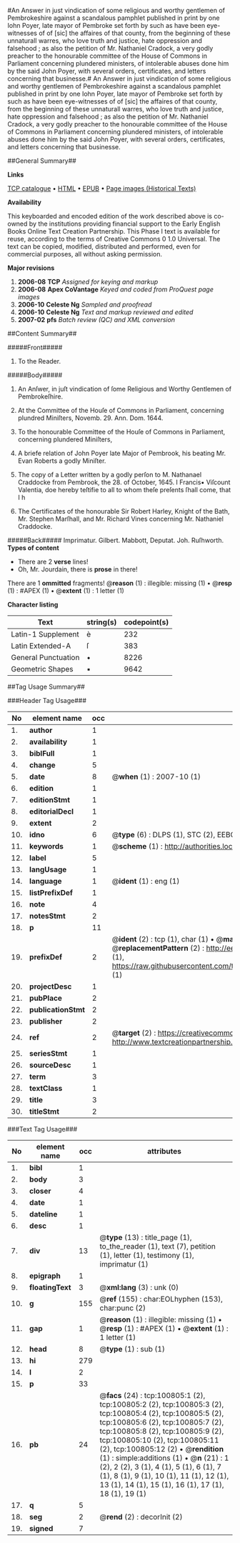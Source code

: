 #An Answer in just vindication of some religious and worthy gentlemen of Pembrokeshire against a scandalous pamphlet published in print by one Iohn Poyer, late mayor of Pembroke set forth by such as have been eye-witnesses of of [sic] the affaires of that county, from the beginning of these unnaturall warres, who love truth and justice, hate oppression and falsehood ; as also the petition of Mr. Nathaniel Cradock, a very godly preacher to the honourable committee of the House of Commons in Parliament concerning plundered ministers, of intolerable abuses done him by the said John Poyer, with several orders, certificates, and letters concerning that businesse.#
An Answer in just vindication of some religious and worthy gentlemen of Pembrokeshire against a scandalous pamphlet published in print by one Iohn Poyer, late mayor of Pembroke set forth by such as have been eye-witnesses of of [sic] the affaires of that county, from the beginning of these unnaturall warres, who love truth and justice, hate oppression and falsehood ; as also the petition of Mr. Nathaniel Cradock, a very godly preacher to the honourable committee of the House of Commons in Parliament concerning plundered ministers, of intolerable abuses done him by the said John Poyer, with several orders, certificates, and letters concerning that businesse.

##General Summary##

**Links**

[TCP catalogue](http://www.ota.ox.ac.uk/tcp/)  • 
[HTML](http://tei.it.ox.ac.uk/tcp/Texts-HTML/free/A25/A25497.html)  • 
[EPUB](http://tei.it.ox.ac.uk/tcp/Texts-EPUB/free/A25/A25497.epub) • 
[Page images (Historical Texts)](https://data.historicaltexts.jisc.ac.uk/view?pubId=eebo-13618221e&pageId=eebo-13618221e-100805-1)

**Availability**

This keyboarded and encoded edition of the
	       work described above is co-owned by the institutions
	       providing financial support to the Early English Books
	       Online Text Creation Partnership. This Phase I text is
	       available for reuse, according to the terms of Creative
	       Commons 0 1.0 Universal. The text can be copied,
	       modified, distributed and performed, even for
	       commercial purposes, all without asking permission.

**Major revisions**

1. __2006-08__ __TCP__ *Assigned for keying and markup*
1. __2006-08__ __Apex CoVantage__ *Keyed and coded from ProQuest page images*
1. __2006-10__ __Celeste Ng__ *Sampled and proofread*
1. __2006-10__ __Celeste Ng__ *Text and markup reviewed and edited*
1. __2007-02__ __pfs__ *Batch review (QC) and XML conversion*

##Content Summary##

#####Front#####

1. To the Reader.

#####Body#####

1. An Anſwer, in juſt vindication of ſome Religious and Worthy Gentlemen of Pembrokeſhire.

1. At the Committee of the Houſe of Commons in Parliament, concerning plundred Miniſters, Novemb. 29. Ann. Dom. 1644.

1. To the honourable Committee of the Houſe of Commons in Parliament, concerning plundered Miniſters,

1. A briefe relation of John Poyer late Major of Pembrook, his beating Mr. Evan Roberts a godly Miniſter.

1. The copy of a Letter written by a godly perſon to M. Nathanael Craddocke from Pembrook, the 28. of October, 1645.
I Francis▪ Viſcount Valentia, doe hereby teſtifie to all to whom theſe preſents ſhall come, that I h
1. The Certificates of the honourable Sir Robert Harley, Knight of the Bath, Mr. Stephen Marſhall, and Mr. Richard Vines concerning Mr. Nathaniel Craddocke.

#####Back#####
Imprimatur. Gilbert. Mabbott, Deputat. Joh. Ruſhworth.
**Types of content**

  * There are 2 **verse** lines!
  * Oh, Mr. Jourdain, there is **prose** in there!

There are 1 **ommitted** fragments! 
 @__reason__ (1) : illegible: missing (1)  •  @__resp__ (1) : #APEX (1)  •  @__extent__ (1) : 1 letter (1)

**Character listing**


|Text|string(s)|codepoint(s)|
|---|---|---|
|Latin-1 Supplement|è|232|
|Latin Extended-A|ſ|383|
|General Punctuation|•|8226|
|Geometric Shapes|▪|9642|

##Tag Usage Summary##

###Header Tag Usage###

|No|element name|occ|attributes|
|---|---|---|---|
|1.|__author__|1||
|2.|__availability__|1||
|3.|__biblFull__|1||
|4.|__change__|5||
|5.|__date__|8| @__when__ (1) : 2007-10 (1)|
|6.|__edition__|1||
|7.|__editionStmt__|1||
|8.|__editorialDecl__|1||
|9.|__extent__|2||
|10.|__idno__|6| @__type__ (6) : DLPS (1), STC (2), EEBO-CITATION (1), OCLC (1), VID (1)|
|11.|__keywords__|1| @__scheme__ (1) : http://authorities.loc.gov/ (1)|
|12.|__label__|5||
|13.|__langUsage__|1||
|14.|__language__|1| @__ident__ (1) : eng (1)|
|15.|__listPrefixDef__|1||
|16.|__note__|4||
|17.|__notesStmt__|2||
|18.|__p__|11||
|19.|__prefixDef__|2| @__ident__ (2) : tcp (1), char (1)  •  @__matchPattern__ (2) : ([0-9\-]+):([0-9IVX]+) (1), (.+) (1)  •  @__replacementPattern__ (2) : http://eebo.chadwyck.com/downloadtiff?vid=$1&page=$2 (1), https://raw.githubusercontent.com/textcreationpartnership/Texts/master/tcpchars.xml#$1 (1)|
|20.|__projectDesc__|1||
|21.|__pubPlace__|2||
|22.|__publicationStmt__|2||
|23.|__publisher__|2||
|24.|__ref__|2| @__target__ (2) : https://creativecommons.org/publicdomain/zero/1.0/ (1), http://www.textcreationpartnership.org/docs/. (1)|
|25.|__seriesStmt__|1||
|26.|__sourceDesc__|1||
|27.|__term__|3||
|28.|__textClass__|1||
|29.|__title__|3||
|30.|__titleStmt__|2||


###Text Tag Usage###

|No|element name|occ|attributes|
|---|---|---|---|
|1.|__bibl__|1||
|2.|__body__|3||
|3.|__closer__|4||
|4.|__date__|1||
|5.|__dateline__|1||
|6.|__desc__|1||
|7.|__div__|13| @__type__ (13) : title_page (1), to_the_reader (1), text (7), petition (1), letter (1), testimony (1), imprimatur (1)|
|8.|__epigraph__|1||
|9.|__floatingText__|3| @__xml:lang__ (3) : unk (0)|
|10.|__g__|155| @__ref__ (155) : char:EOLhyphen (153), char:punc (2)|
|11.|__gap__|1| @__reason__ (1) : illegible: missing (1)  •  @__resp__ (1) : #APEX (1)  •  @__extent__ (1) : 1 letter (1)|
|12.|__head__|8| @__type__ (1) : sub (1)|
|13.|__hi__|279||
|14.|__l__|2||
|15.|__p__|33||
|16.|__pb__|24| @__facs__ (24) : tcp:100805:1 (2), tcp:100805:2 (2), tcp:100805:3 (2), tcp:100805:4 (2), tcp:100805:5 (2), tcp:100805:6 (2), tcp:100805:7 (2), tcp:100805:8 (2), tcp:100805:9 (2), tcp:100805:10 (2), tcp:100805:11 (2), tcp:100805:12 (2)  •  @__rendition__ (1) : simple:additions (1)  •  @__n__ (21) : 1 (2), 2 (2), 3 (1), 4 (1), 5 (1), 6 (1), 7 (1), 8 (1), 9 (1), 10 (1), 11 (1), 12 (1), 13 (1), 14 (1), 15 (1), 16 (1), 17 (1), 18 (1), 19 (1)|
|17.|__q__|5||
|18.|__seg__|2| @__rend__ (2) : decorInit (2)|
|19.|__signed__|7||
